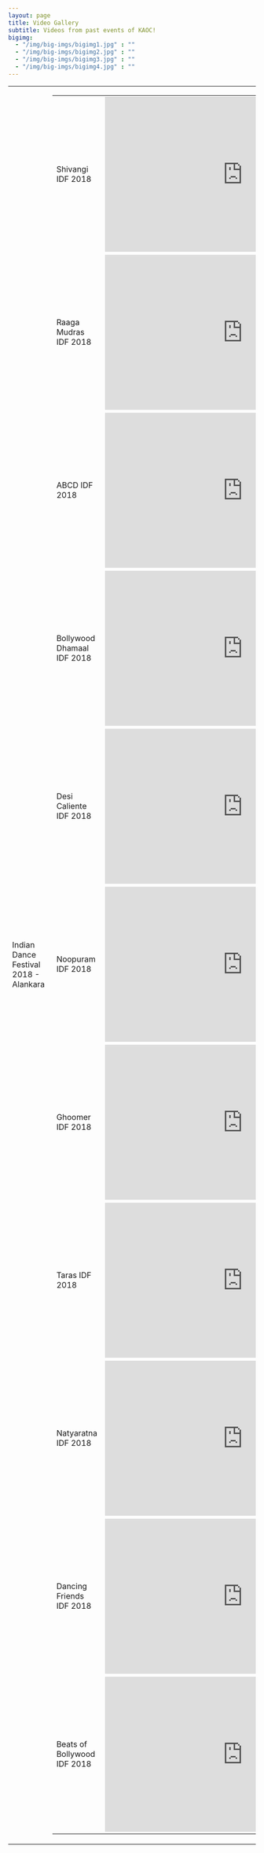 ```yaml
---
layout: page
title: Video Gallery
subtitle: Videos from past events of KAOC!
bigimg:
  - "/img/big-imgs/bigimg1.jpg" : ""
  - "/img/big-imgs/bigimg2.jpg" : ""
  - "/img/big-imgs/bigimg3.jpg" : ""
  - "/img/big-imgs/bigimg4.jpg" : ""
---
```

<table>
  <tr><td> Indian Dance Festival 2018 - Alankara
    </td><td>
    <table>
      <tr><td> Shivangi IDF 2018 </td><td> <iframe width="560" height="315" src="https://www.youtube.com/embed/-5Oase5Pqxo" frameborder="0" allow="autoplay; encrypted-media" allowfullscreen></iframe> </td></tr>
      <tr><td> Raaga Mudras IDF 2018 </td><td> <iframe width="560" height="315" src="https://www.youtube.com/embed/FXJzDowr8tg" frameborder="0" allow="autoplay; encrypted-media" allowfullscreen></iframe> </td></tr>
      <tr><td> ABCD IDF 2018 </td><td> <iframe width="560" height="315" src="https://www.youtube.com/embed/S3Tw7IhXxvY" frameborder="0" allow="autoplay; encrypted-media" allowfullscreen></iframe> </td></tr>
      <tr><td> Bollywood Dhamaal IDF 2018 </td><td> <iframe width="560" height="315" src="https://www.youtube.com/embed/a4X5RHNU1N4" frameborder="0" allow="autoplay; encrypted-media" allowfullscreen></iframe> </td></tr>      
      <tr><td> Desi Caliente IDF 2018 </td><td> <iframe width="560" height="315" src="https://www.youtube.com/embed/5jai-9D2NB0" frameborder="0" allow="autoplay; encrypted-media" allowfullscreen></iframe> </td></tr>
      <tr><td> Noopuram IDF 2018 </td><td> <iframe width="560" height="315" src="https://www.youtube.com/embed/-E-kamqTWgU" frameborder="0" allow="autoplay; encrypted-media" allowfullscreen></iframe> </td></tr>
      <tr><td> Ghoomer IDF 2018 </td><td> <iframe width="560" height="315" src="https://www.youtube.com/embed/qZptojG5eHQ" frameborder="0" allow="autoplay; encrypted-media" allowfullscreen></iframe> </td></tr> 
      <tr><td> Taras IDF 2018 </td><td> <iframe width="560" height="315" src="https://www.youtube.com/watch?v=sSqGwj5idFA&t=208s" frameborder="0" allowfullscreen></iframe> </td></tr>
      <tr><td> Natyaratna IDF 2018 </td><td> <iframe width="560" height="315" src="https://www.youtube.com/embed/41YfIPlvv6c" frameborder="0" allow="autoplay; encrypted-media" allowfullscreen></iframe> </td></tr>
      <tr><td> Dancing Friends IDF 2018 </td><td> <iframe width="560" height="315" src="https://www.youtube.com/embed/ZCBXMjhSI_8" frameborder="0" allow="autoplay; encrypted-media" allowfullscreen></iframe> </td></tr>
      <tr><td> Beats of Bollywood IDF 2018 </td><td> <iframe width="560" height="315" src="https://www.youtube.com/embed/YXuPBkK2SG8" frameborder="0" allow="autoplay; encrypted-media" allowfullscreen></iframe> </td></tr>
     </table>
    </td></tr>
    </table>
